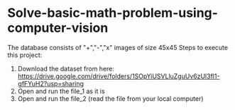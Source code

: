 # Solve-basic-math-problem-using-computer-vision
The database consists of "+","-","x" images of size 45x45
 Steps to execute this project:
1. Download the dataset from here: https://drive.google.com/drive/folders/1SOpYiUSVLluZguUv6zUl3fl1-gfFYuH2?usp=sharing
2. Open and run the file_1 as it is
3. Open and run the file_2 (read the file from your local computer)

